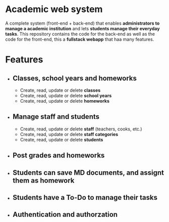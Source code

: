 # Academic web system
A complete system (front-end + back-end) that enables **administrators to manage a academic institution** and lets **students manage their everyday tasks**. This repository contains the code for the back-end as well as the code for the front-end, this a **fullstack webapp** that haa many features.

# Features
 - ## Classes, school years and homeworks
    - Create, read, update or delete **classes**
    - Create, read, update or delete **school years**
    - Create, read, update or delete **homeworks**
 - ## Manage staff and students
    - Create, read, update or delete **staff** (teachers, cooks, etc.)
    - Create, read, update or delete **staff categories**
    - Create, read, update or delete **students**
 - ## Post grades and homeworks
 - ## Students can save MD documents, and assignt them as homework
 - ## Students have a To-Do to manage their tasks
 - ## Authentication and authorzation
